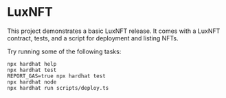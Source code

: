 # LuxNFT 

This project demonstrates a basic LuxNFT release. It comes with a LuxNFT contract, tests, and a script for deployment and listing NFTs.

Try running some of the following tasks:

```shell
npx hardhat help
npx hardhat test
REPORT_GAS=true npx hardhat test
npx hardhat node
npx hardhat run scripts/deploy.ts
```
